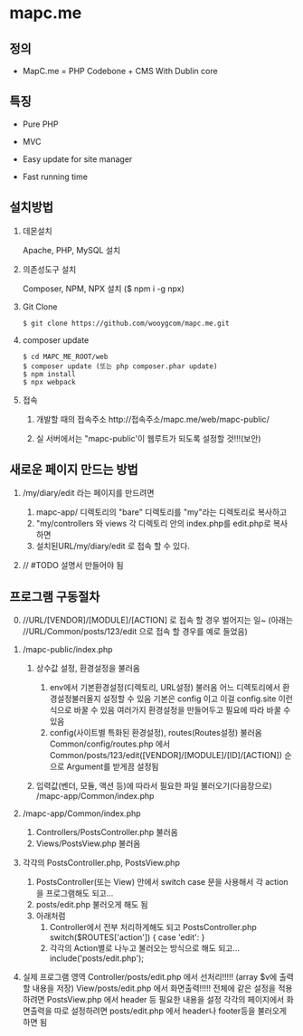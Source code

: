 mapc.me
==================================================

정의
-------------------------------------------------------------------------------

* MapC.me = PHP Codebone + CMS With Dublin core


특징
-------------------------------------------------------------------------------

* Pure PHP

* MVC

* Easy update for site manager

* Fast running time


설치방법
-------------------------------------------------------------------------------
1. 데몬설치

    Apache, PHP, MySQL 설치

2. 의존성도구 설치

    Composer, NPM, NPX 설치 ($ npm i -g npx)

3. Git Clone

    ```
    $ git clone https://github.com/wooygcom/mapc.me.git
    ```

4. composer update

    ```
    $ cd MAPC_ME_ROOT/web
    $ composer update (또는 php composer.phar update)
    $ npm install
    $ npx webpack
    ```

5. 접속

    1. 개발할 때의 접속주소
        http://접속주소/mapc.me/web/mapc-public/

    2. 실 서버에서는 "mapc-public'이 웹루트가 되도록 설정할 것!!!(보안)


새로운 페이지 만드는 방법
-------------------------------------------------------------------------------

1. /my/diary/edit 라는 페이지를 만드려면

    1. mapc-app/ 디렉토리의 "bare" 디렉토리를 "my"라는 디렉토리로 복사하고
    2. "my/controllers 와 views 각 디렉토리 안의 index.php를 edit.php로 복사하면
    3. 설치된URL/my/diary/edit 로 접속 할 수 있다.

2. // #TODO 설명서 만들어야 됨


프로그램 구동절차
-------------------------------------------------------------------------------

0. //URL/[VENDOR]/[MODULE]/[ACTION] 로 접속 할 경우 벌어지는 일~
    (아래는 //URL/Common/posts/123/edit 으로 접속 할 경우를 예로 들었음)

1. /mapc-public/index.php
    1. 상수값 설정, 환경설정을 불러옴
        1. env에서 기본환경설정(디렉토리, URL설정) 불러옴
            어느 디렉토리에서 환경설정불러올지 설정할 수 있음
            기본은 config 이고 이걸 config.site 이런식으로 바꿀 수 있음
            여러가지 환경설정을 만들어두고 필요에 따라 바꿀 수 있음
        2. config(사이트별 특화된 환경설정), routes(Routes설정) 불러옴
            Common/config/routes.php 에서 Common/posts/123/edit([VENDOR]/[MODULE]/[ID]/[ACTION]) 순으로 Argument를 받게끔 설정됨

    2. 입력값(벤더, 모듈, 액션 등)에 따라서 필요한 파일 불러오기(다음장으로)
        /mapc-app/Common/index.php

2. /mapc-app/Common/index.php
    1. Controllers/PostsController.php 불러옴
    2. Views/PostsView.php 불러옴

3. 각각의 PostsController.php, PostsView.php
    1. PostsController(또는 View) 안에서 switch case 문을 사용해서 각 action을 프로그램해도 되고...
    2. posts/edit.php 불러오게 해도 됨
    3. 아래처럼
        1. Controller에서 전부 처리하게해도 되고
            PostsController.php
            switch($ROUTES['action']) {
                case 'edit':
            }
        2. 각각의 Action별로 나누고 불러오는 방식으로 해도 되고...
            include('posts/edit.php');


4. 실제 프로그램 영역
    Controller/posts/edit.php 에서 선처리!!!!! (array $v에 출력할 내용을 저장)
    View/posts/edit.php 에서 화면출력!!!!!
    전체에 같은 설정을 적용하려면 PostsView.php 에서 header 등 필요한 내용을 설정
    각각의 페이지에서 화면출력을 따로 설정하려면 posts/edit.php 에서 header나 footer등을 불러오게 하면 됨
